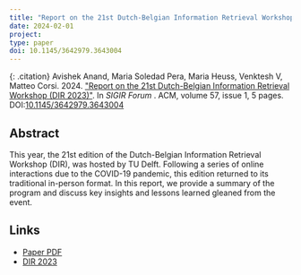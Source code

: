 ```yaml
---
title: "Report on the 21st Dutch-Belgian Information Retrieval Workshop (DIR 2023)"
date: 2024-02-01
project: 
type: paper
doi: 10.1145/3642979.3643004
---
```

{: .citation}
Avishek Anand, Maria Soledad Pera, Maria Heuss, Venktesh V, Matteo Corsi. 2024. ["Report on the 21st Dutch-Belgian Information Retrieval Workshop (DIR 2023)"](#). In <cite>SIGIR Forum </cite>. ACM, volume 57, issue 1, 5 pages. DOI:[10.1145/3642979.3643004](https://dl.acm.org/doi/abs/10.1145/3642979.3643004)


## Abstract

This year, the 21st edition of the Dutch-Belgian Information Retrieval Workshop (DIR), was hosted by TU Delft. Following a series of online interactions due to the COVID-19 pandemic, this edition returned to its traditional in-person format. In this report, we provide a summary of the program and discuss key insights and lessons learned gleaned from the event.

## Links
* [Paper PDF](https://dl.acm.org/doi/abs/10.1145/3642979.3643004)
* [DIR 2023](https://dir2023.github.io/DIR2023/)

